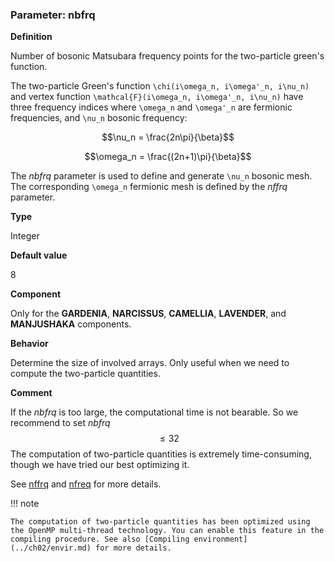 ### Parameter: nbfrq

**Definition**

Number of bosonic Matsubara frequency points for the two-particle green's function.

The two-particle Green's function ``\chi(i\omega_n, i\omega'_n, i\nu_n)`` and vertex function ``\mathcal{F}(i\omega_n, i\omega'_n, i\nu_n)`` have three frequency indices where ``\omega_n`` and ``\omega'_n`` are fermionic frequencies, and ``\nu_n`` bosonic frequency: 

```math
\nu_n = \frac{2n\pi}{\beta}
```

```math
\omega_n = \frac{(2n+1)\pi}{\beta}
```

The *nbfrq* parameter is used to define and generate ``\nu_n`` bosonic mesh. The corresponding ``\omega_n`` fermionic mesh is defined by the *nffrq* parameter.

**Type**

Integer

**Default value**

8

**Component**

Only for the **GARDENIA**, **NARCISSUS**, **CAMELLIA**, **LAVENDER**, and **MANJUSHAKA** components.

**Behavior**

Determine the size of involved arrays. Only useful when we need to compute the two-particle quantities.

**Comment**

If the *nbfrq* is too large, the computational time is not bearable. So we recommend to set *nbfrq* $$ \leq 32$$ The computation of two-particle quantities is extremely time-consuming, though we have tried our best optimizing it.

See [nffrq](p_nffrq.md) and [nfreq](p_nfreq.md) for more details.

!!! note

    The computation of two-particle quantities has been optimized using the OpenMP multi-thread technology. You can enable this feature in the compiling procedure. See also [Compiling environment](../ch02/envir.md) for more details.